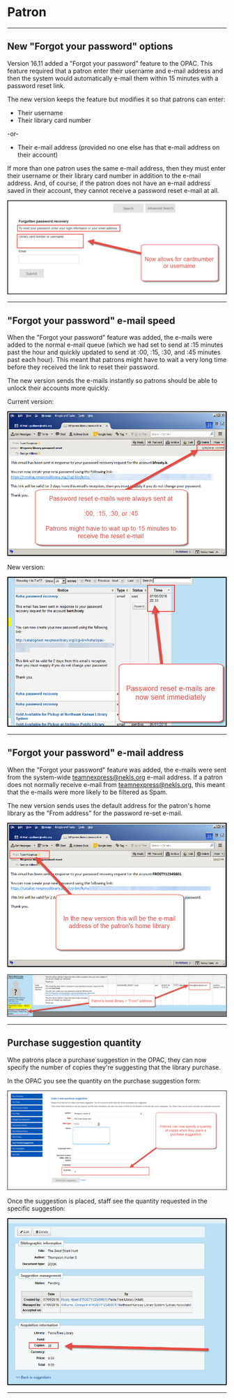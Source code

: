 # Patron


***
## New "Forgot your password" options

Version 16.11 added a "Forgot your password" feature to the OPAC.  This feature required that a patron enter their username and e-mail address and then the system would automatically e-mail them within 15 minutes with a password reset link.

The new version keeps the feature but modifies it so that patrons can enter:

* Their username
* Their library card number

-or-

* Their e-mail address (provided no one else has that e-mail address on their account)

If more than one patron uses the same e-mail address, then they must enter their username or their library card number in addition to the e-mail address.  And, of course, if the patron does not have an e-mail address saved in their account, they cannot receive a password reset e-mail at all.

![17.11 Forgot your password](../.gitbook/assets/1711-370.patron.jpg)


***

## "Forgot your password" e-mail speed

When the "Forgot your password" feature was added, the e-mails were added to the normal e-mail queue (which we had set to send at :15 minutes past the hour and quickly updated to send at :00, :15, :30, and :45 minutes past each hour).  This meant that patrons might have to wait a very long time before they received the link to reset their password.

The new version sends the e-mails instantly so patrons should be able to unlock their accounts more quickly.

Current version:

![17.05 Forgot your password e-mail timestamp](../.gitbook/assets/1711-380.patron.jpg)

New version:

![17.11 Forgot your password e-mail timestamp](../.gitbook/assets/1711-390.patron.jpg)

***

## "Forgot your password" e-mail address

When the "Forgot your password" feature was added, the e-mails were sent from the system-wide teamnexpress@nekls.org e-mail address.  If a patron does not normally receive e-mail from teamnexpress@nekls.org, this meant that the e-mails were more likely to be filtered as Spam.

The new version sends uses the default address for the patron's home library as the "From address" for the password re-set e-mail.

![17.05 Forgot your password e-mail address](../.gitbook/assets/1711-400.patron.jpg)

![17.11 Forgot your password e-mail address](../.gitbook/assets/1711-410.patron.jpg)

***

## Purchase suggestion quantity

Whe patrons place a purchase suggestion in the OPAC, they can now specify the number of copies they're suggesting that the library purchase.

In the OPAC you see the quantity on the purchase suggestion form:

![17.11 Purchase suggestion quantity](../.gitbook/assets/1711-460.patrons.jpg)

Once the suggestion is placed, staff see the quantity requested in the specific suggestion:

![17.11 Purchase suggestion quantity](../.gitbook/assets/1711-470.patrons.jpg)

***
